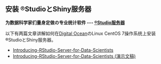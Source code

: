 ## 安装 ®StudioとShiny服务器

**为数据科学家们量身定做の专业统计软件 --- [®Studio服务器](https://www.rstudio.com/)**

  以下有两篇文章讲解如何在[Digital Ocean](http://www.digitalocean.com)のLinux CentOS 7操作系统上安装®StudioとShiny服务器。

* [Introducing-RStudio-Server-for-Data-Scientists](https://englianhu.github.io/Introducing-RStudio-Server-for-Data-Scientists.html)
* [Introducing-RStudio-Server-for-Data-Scientists (演示文稿)](https://englianhu.github.io/Introducing-RStudio-Server-for-Data-Scientists-slides.html)
 

